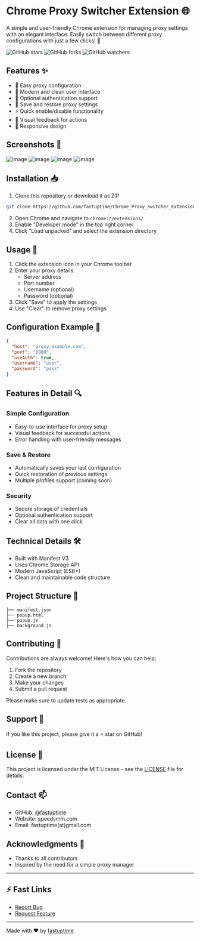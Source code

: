 # Chrome Proxy Switcher Extension 🌐

A simple and user-friendly Chrome extension for managing proxy settings with an elegant interface. Easily switch between different proxy configurations with just a few clicks! 🚀

![GitHub stars](https://img.shields.io/github/stars/fastuptime/Chrome_Proxy_Switcher_Extensions?style=social)
![GitHub forks](https://img.shields.io/github/forks/fastuptime/Chrome_Proxy_Switcher_Extensions?style=social)
![GitHub watchers](https://img.shields.io/github/watchers/fastuptime/Chrome_Proxy_Switcher_Extensions?style=social)

## Features ✨

- 🔄 Easy proxy configuration
- 🎨 Modern and clean user interface
- 🔐 Optional authentication support
- 💾 Save and restore proxy settings
- ⚡ Quick enable/disable functionality
- 🌈 Visual feedback for actions
- 📱 Responsive design

## Screenshots 📸

![image](https://github.com/user-attachments/assets/f36dab17-1e67-4c40-b0e4-a337349214b3)
![image](https://github.com/user-attachments/assets/d4d6c31c-db0b-4678-bbdc-59cea9fb19df)
![image](https://github.com/user-attachments/assets/0f91de44-cb54-4abe-b726-f566c0130e60)
![image](https://github.com/user-attachments/assets/42a5d4aa-c029-415b-98ba-3c027d161c68)


## Installation 📥

1. Clone this repository or download it as ZIP
```bash
git clone https://github.com/fastuptime/Chrome_Proxy_Switcher_Extensions.git
```

2. Open Chrome and navigate to `chrome://extensions/`
3. Enable "Developer mode" in the top right corner
4. Click "Load unpacked" and select the extension directory

## Usage 🔧

1. Click the extension icon in your Chrome toolbar
2. Enter your proxy details:
   - Server address
   - Port number
   - Username (optional)
   - Password (optional)
3. Click "Save" to apply the settings
4. Use "Clear" to remove proxy settings

## Configuration Example 📝

```json
{
  "host": "proxy.example.com",
  "port": "8080",
  "useAuth": true,
  "username": "user",
  "password": "pass"
}
```

## Features in Detail 🔍

### Simple Configuration
- Easy-to-use interface for proxy setup
- Visual feedback for successful actions
- Error handling with user-friendly messages

### Save & Restore
- Automatically saves your last configuration
- Quick restoration of previous settings
- Multiple profiles support (coming soon)

### Security
- Secure storage of credentials
- Optional authentication support
- Clear all data with one click

## Technical Details 🛠️

- Built with Manifest V3
- Uses Chrome Storage API
- Modern JavaScript (ES6+)
- Clean and maintainable code structure

## Project Structure 📁

```
├── manifest.json
├── popup.html
├── popup.js
├── background.js
```

## Contributing 🤝

Contributions are always welcome! Here's how you can help:

1. Fork the repository
2. Create a new branch
3. Make your changes
4. Submit a pull request

Please make sure to update tests as appropriate.

## Support 💪

If you like this project, please give it a ⭐ star on GitHub!

## License 📄

This project is licensed under the MIT License - see the [LICENSE](LICENSE) file for details.

## Contact 📫

- GitHub: [@fastuptime](https://github.com/fastuptime)
- Website: speedsmm.com
- Email: fastuptime(at)gmail.com

## Acknowledgments 🙏

- Thanks to all contributors
- Inspired by the need for a simple proxy manager

---

## ⚡ Fast Links

- [Report Bug](https://github.com/fastuptime/Chrome_Proxy_Switcher_Extensions/issues)
- [Request Feature](https://github.com/fastuptime/Chrome_Proxy_Switcher_Extensions/issues)

---

Made with ❤️ by [fastuptime](https://github.com/fastuptime)
